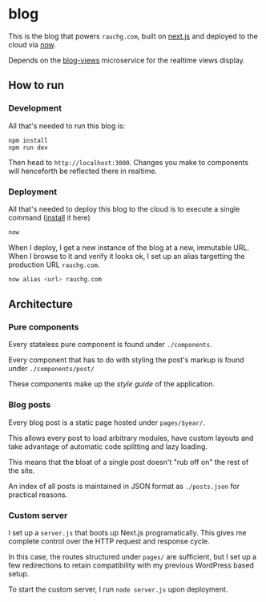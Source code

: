 # blog

This is the blog that powers `rauchg.com`, built on
[next.js](https://zeit.co/blog/next) and
deployed to the cloud via [now](https://zeit.co/now).

Depends on the [blog-views](https://github.com/rauchg/blog-views) microservice
for the realtime views display.

## How to run

### Development

All that's needed to run this blog is:

```
npm install
npm run dev
```

Then head to `http://localhost:3000`. Changes you make to
components will henceforth be reflected there in realtime.

### Deployment

All that's needed to deploy this blog to the cloud is to
execute a single command ([install](https://zeit.co/download) it here)

```bash
now
```

When I deploy, I get a new instance of the blog at a new, immutable
URL. When I browse to it and verify it looks ok, I set up an alias
targetting the production URL `rauchg.com`.

```bash
now alias <url> rauchg.com
```

## Architecture

### Pure components

Every stateless pure component is found under `./components`.

Every component that has to do with styling the post's markup
is found under `./components/post/`

These components make up the _style guide_ of the application.

### Blog posts

Every blog post is a static page hosted under `pages/$year/`.

This allows every post to load arbitrary modules, have custom layouts
and take advantage of automatic code splitting and lazy loading.

This means that the bloat of a single post doesn't "rub off on" the
rest of the site.

An index of all posts is maintained in JSON format as `./posts.json`
for practical reasons.

### Custom server

I set up a `server.js` that boots up Next.js programatically. This
gives me complete control over the HTTP request and response cycle.

In this case, the routes structured under `pages/` are sufficient,
but I set up a few redirections to retain compatibility with my
previous WordPress based setup.

To start the custom server, I run `node server.js` upon deployment.

